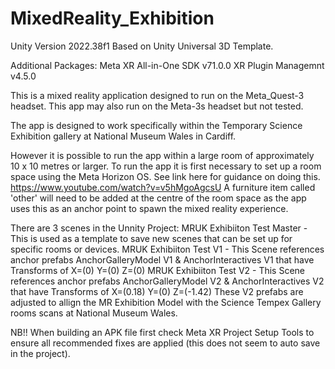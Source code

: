 # MixedReality_Exhibition

Unity Version 2022.38f1
Based on Unity Universal 3D Template.

Additional Packages:
Meta XR All-in-One SDK v71.0.0
XR Plugin Managemnt v4.5.0

This is a mixed reality application designed to run on the Meta_Quest-3 headset.
This app may also run on the Meta-3s headset but not tested.

The app is designed to work specifically within the Temporary Science Exhibition gallery at National Museum Wales in Cardiff.

However it is possible to run the app within a large room of approximately 10 x 10 metres or larger.
To run the app it is first necessary to set up a room space using the Meta Horizon OS.
See link here for guidance on doing this. https://www.youtube.com/watch?v=v5hMgoAgcsU
A furniture item called 'other' will need to be added at the centre of the room space as the app uses this as an anchor point to spawn the mixed reality experience.

There are 3 scenes in the Unnity Project:
MRUK Exhibiiton Test Master - This is used as a template to save new scenes that can be set up for specific rooms or devices.
MRUK Exhibiiton Test V1 - This Scene references anchor prefabs AnchorGalleryModel V1 & AnchorInteractives V1 that have Transforms of X=(0) Y=(0) Z=(0)
MRUK Exhibiiton Test V2 - This Scene references anchor prefabs AnchorGalleryModel V2 & AnchorInteractives V2 that have Transforms of X=(0.18) Y=(0) Z=(-1.42)
These V2 prefabs are adjusted to allign the MR Exhibition Model with the Science Tempex Gallery rooms scans at National Museum Wales.

NB!! When building an APK file first check Meta XR Project Setup Tools to ensure all recommended fixes are applied (this does not seem to auto save in the project).
